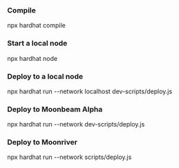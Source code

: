 ### Compile
npx hardhat compile

### Start a local node
npx hardhat node

### Deploy to a local node
npx hardhat run --network localhost dev-scripts/deploy.js

### Deploy to Moonbeam Alpha
npx hardhat run --network <your-network> dev-scripts/deploy.js

### Deploy to Moonriver
npx hardhat run --network <your-network> scripts/deploy.js